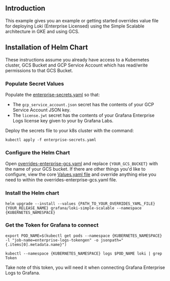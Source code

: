 ## Introduction
This example gives you an example or getting started overrides value file for deploying Loki (Enterprise Licensed) using the Simple Scalable architecture in GKE and using GCS.

## Installation of Helm Chart
These instructions assume you already have access to a Kubernetes cluster, GCS Bucket and GCP Service Account which has read/write permissions to that GCS Bucket.

### Populate Secret Values
Populate the [enterprise-secrets.yaml](./enterprise-secrets.yaml) so that:
- The `gcp_service_account.json` secret has the contents of your GCP Service Account JSON key.
- The `license.jwt` secret has the contents of your Grafana Enterprise Logs license key given to your by Grafana Labs.

Deploy the secrets file to your k8s cluster with the command:

`kubectl apply -f enterprise-secrets.yaml`

### Configure the Helm Chart
Open [overrides-enterprise-gcs.yaml](./overrides-enterprise-gcs.yaml) and replace `{YOUR_GCS_BUCKET}` with the name of your GCS bucket. If there are other things you'd like to configure, view the core [Values.yaml file](https://github.com/agardiman/loki/blob/main/production/helm/loki/values.yaml) and override anything else you need to within the overrides-enterprise-gcs.yaml file.

### Install the Helm chart

`helm upgrade --install --values {PATH_TO_YOUR_OVERRIDES_YAML_FILE} {YOUR_RELEASE_NAME} grafana/loki-simple-scalable --namespace {KUBERNETES_NAMESPACE}`

### Get the Token for Grafana to connect
`export POD_NAME=$(kubectl get pods --namespace {KUBERNETES_NAMESPACE} -l "job-name=enterprise-logs-tokengen" -o jsonpath="{.items[0].metadata.name}")`

`kubectl --namespace {KUBERNETES_NAMESPACE} logs $POD_NAME loki | grep Token`

Take note of this token, you will need it when connecting Grafana Enterprise Logs to Grafana.
